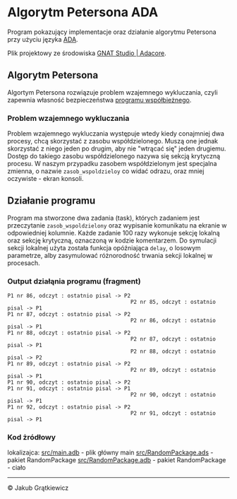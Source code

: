 # Algorytm Petersona ADA
Program pokazujący implementacje oraz działanie algorytmu Petersona przy użyciu języka [ADA](https://pl.wikipedia.org/wiki/Ada_(j%C4%99zyk_programowania)). 

Plik projektowy ze środowiska [GNAT Studio | Adacore](https://www.adacore.com/gnatpro/toolsuite/gnatstudio).

## Algorytm Petersona
Algortym Petersona rozwiązuje problem wzajemnego wykluczania, czyli zapewnia własność bezpieczeństwa [programu współbieżnego](https://pl.wikipedia.org/wiki/Przetwarzanie_wsp%C3%B3%C5%82bie%C5%BCne).

### Problem wzajemnego wykluczania
Problem wzajemnego wykluczania występuje wtedy kiedy conajmniej dwa procesy, chcą skorzystać z zasobu współdzielonego. Muszą one jednak skorzystać z niego jeden po drugim, aby nie "wtrącać się" jeden drugiemu. Dostęp do takiego zasobu współdzielonego nazywa się sekcją krytyczną procesu. W naszym przypadku zasobem współdzielonym jest specjalna zmienna, o nazwie `zasob_wspoldzieloy` co widać odrazu, oraz mniej oczywiste - ekran konsoli.

## Działanie programu
Program ma stworzone dwa zadania (task), których zadaniem jest przeczytanie `zasob_wspoldzielony` oraz wypisanie komunikatu na ekranie w odpowiedniej kolumnie. Każde zadanie 100 razy wykonuje sekcję lokalną oraz sekcję krytyczną, oznaczoną w kodzie komentarzem. Do symulacji sekcji lokalnej użyta została funkcja opóźniająca `delay`, o losowym parametrze, alby zasymulować różnorodność trwania sekcji lokalnej w procesach.

### Output działąnia programu (fragment)
```
P1 nr 86, odczyt : ostatnio pisal -> P2
                                       P2 nr 85, odczyt : ostatnio pisal -> P1
P1 nr 87, odczyt : ostatnio pisal -> P2
                                       P2 nr 86, odczyt : ostatnio pisal -> P1
P1 nr 88, odczyt : ostatnio pisal -> P2
                                       P2 nr 87, odczyt : ostatnio pisal -> P1
                                       P2 nr 88, odczyt : ostatnio pisal -> P2
P1 nr 89, odczyt : ostatnio pisal -> P2
                                       P2 nr 89, odczyt : ostatnio pisal -> P1
P1 nr 90, odczyt : ostatnio pisal -> P2
P1 nr 91, odczyt : ostatnio pisal -> P1
                                       P2 nr 90, odczyt : ostatnio pisal -> P1
P1 nr 92, odczyt : ostatnio pisal -> P2
                                       P2 nr 91, odczyt : ostatnio pisal -> P1
```

### Kod żródłowy 

lokalizajca:
[src/main.adb](/src/main.adb) - plik główny main
[src/RandomPackage.ads](/src/RandomPackage.ads) - pakiet RandomPackage
[src/RandomPackage.adb](/src/RandomPackage.adb) - pakiet RandomPackage - ciało


---
&copy; Jakub Grątkiewicz
